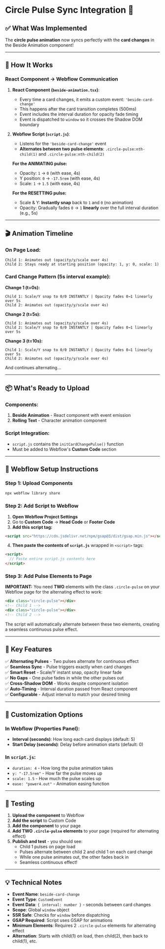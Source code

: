 # Circle Pulse Sync Integration 🎯

## ✅ What Was Implemented

The **circle pulse animation** now syncs perfectly with the **card changes** in the Beside Animation component!

---

## 🔧 How It Works

### **React Component → Webflow Communication**

1. **React Component (`beside-animation.tsx`)**:

   - Every time a card changes, it emits a custom event: `'beside-card-change'`
   - This happens after the card transition completes (500ms)
   - Event includes the interval duration for opacity fade timing
   - Event is dispatched to `window` so it crosses the Shadow DOM boundary

2. **Webflow Script (`script.js`)**:

   - Listens for the `'beside-card-change'` event
   - **Alternates between two pulse elements**: `.circle-pulse:nth-child(1)` and `.circle-pulse:nth-child(2)`

   **For the ANIMATING pulse:**

   - Opacity: `1` → `0` (with ease, 4s)
   - Y position: `0` → `-17.5rem` (with ease, 4s)
   - Scale: `1` → `1.5` (with ease, 4s)

   **For the RESETTING pulse:**

   - Scale & Y: **Instantly snap** back to `1` and `0` (no animation)
   - Opacity: Gradually fades `0` → `1` **linearly** over the full interval duration (e.g., 5s)

---

## 🎬 Animation Timeline

### **On Page Load:**

```
Child 1: Animates out (opacity/y/scale over 4s)
Child 2: Stays ready at starting position (opacity: 1, y: 0, scale: 1)
```

### **Card Change Pattern (5s interval example):**

**Change 1 (t=0s):**

```
Child 1: Scale/Y snap to 0/0 INSTANTLY | Opacity fades 0→1 linearly over 5s
Child 2: Animates out (opacity/y/scale over 4s)
```

**Change 2 (t=5s):**

```
Child 1: Animates out (opacity/y/scale over 4s)
Child 2: Scale/Y snap to 0/0 INSTANTLY | Opacity fades 0→1 linearly over 5s
```

**Change 3 (t=10s):**

```
Child 1: Scale/Y snap to 0/0 INSTANTLY | Opacity fades 0→1 linearly over 5s
Child 2: Animates out (opacity/y/scale over 4s)
```

And continues alternating...

---

## 📦 What's Ready to Upload

### **Components:**

1. **Beside Animation** - React component with event emission
2. **Rolling Text** - Character animation component

### **Script Integration:**

- `script.js` contains the `initCardChangePulse()` function
- Must be added to Webflow's **Custom Code** section

---

## 🚀 Webflow Setup Instructions

### **Step 1: Upload Components**

```bash
npx webflow library share
```

### **Step 2: Add Script to Webflow**

1. **Open Webflow Project Settings**
2. Go to **Custom Code** → **Head Code** or **Footer Code**
3. **Add this script tag:**

```html
<script src="https://cdn.jsdelivr.net/npm/gsap@3/dist/gsap.min.js"></script>
```

4. **Then paste the contents of `script.js`** wrapped in `<script>` tags:

```html
<script>
  // Paste entire script.js contents here
</script>
```

### **Step 3: Add Pulse Elements to Page**

**IMPORTANT:** You need **TWO** elements with the class `.circle-pulse` on your Webflow page for the alternating effect to work:

```html
<div class="circle-pulse"></div>
<!-- Child 1 -->
<div class="circle-pulse"></div>
<!-- Child 2 -->
```

The script will automatically alternate between these two elements, creating a seamless continuous pulse effect.

---

## 🎯 Key Features

✅ **Alternating Pulses** - Two pulses alternate for continuous effect  
✅ **Seamless Sync** - Pulse triggers exactly when card changes  
✅ **Smart Reset** - Scale/Y instant snap, opacity linear fade  
✅ **No Gaps** - One pulse fades in while the other pulses out  
✅ **Cross-Shadow DOM** - Works despite component isolation  
✅ **Auto-Timing** - Interval duration passed from React component  
✅ **Configurable** - Adjust interval to match your desired timing

---

## 🔄 Customization Options

### **In Webflow (Properties Panel):**

- **Interval (seconds)**: How long each card displays (default: 5)
- **Start Delay (seconds)**: Delay before animation starts (default: 0)

### **In `script.js`:**

- `duration: 4` - How long the pulse animation takes
- `y: "-17.5rem"` - How far the pulse moves up
- `scale: 1.5` - How much the pulse scales up
- `ease: "power4.out"` - Animation easing function

---

## 🧪 Testing

1. **Upload the component** to Webflow
2. **Add the script** to Custom Code
3. **Add the component** to your page
4. **Add TWO `.circle-pulse` elements** to your page (required for alternating effect)
5. **Publish and test** - you should see:
   - Child 1 pulses on page load
   - Pulses alternate between child 2 and child 1 on each card change
   - While one pulse animates out, the other fades back in
   - Seamless continuous effect!

---

## 💡 Technical Notes

- **Event Name**: `beside-card-change`
- **Event Type**: `CustomEvent`
- **Event Data**: `{ interval: number }` - seconds between card changes
- **Scope**: Global `window` object
- **SSR Safe**: Checks for `window` before dispatching
- **GSAP Required**: Script uses GSAP for animations
- **Minimum Elements**: Requires 2 `.circle-pulse` elements for alternating effect
- **Alternation**: Starts with child(1) on load, then child(2), then back to child(1), etc.
